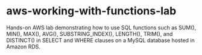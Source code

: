 # aws-working-with-functions-lab
Hands-on AWS lab demonstrating how to use SQL functions such as SUM(), MIN(), MAX(), AVG(), SUBSTRING_INDEX(), LENGTH(), TRIM(), and DISTINCT() in SELECT and WHERE clauses on a MySQL database hosted in Amazon RDS.
